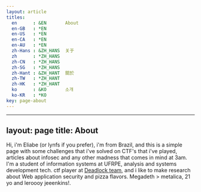 ```yaml
---
layout: article
titles:
  en      : &EN       About
  en-GB   : *EN
  en-US   : *EN
  en-CA   : *EN
  en-AU   : *EN
  zh-Hans : &ZH_HANS  关于
  zh      : *ZH_HANS
  zh-CN   : *ZH_HANS
  zh-SG   : *ZH_HANS
  zh-Hant : &ZH_HANT  關於
  zh-TW   : *ZH_HANT
  zh-HK   : *ZH_HANT
  ko      : &KO       소개
  ko-KR   : *KO
key: page-about
---
```


---
layout: page
title: About
---

Hi, i'm Eliabe (or lynfs if you prefer), i'm from Brazil, and this is a simple page with some challenges that i've solved on CTF's that i've played, articles about infosec and any other madness that comes in mind at 3am.
I'm a student of information systems at UFRPE, analysis and systems development tech. ctf player at [Deadlock team](https://deadlock.team/), and i like to make research about Web application security and pizza flavors. Megadeth > metalica, 21 yo and leroooy jeeenkins!.

